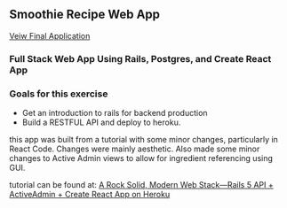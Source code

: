 ## Smoothie Recipe Web App

[Veiw Final Application](https://warm-plateau-97620.herokuapp.com)

### Full Stack Web App Using Rails, Postgres, and Create React App

### Goals for this exercise

- Get an introduction to rails for backend production
- Build a RESTFUL API and deploy to heroku.

this app was built from a tutorial with some minor changes, particularly in React Code.  Changes were mainly aesthetic.  Also made some minor changes to Active Admin views to allow for ingredient referencing using GUI.

tutorial can be found at:
[A Rock Solid, Modern Web Stack—Rails 5 API + ActiveAdmin + Create React App on Heroku](https://blog.heroku.com/a-rock-solid-modern-web-stack)

